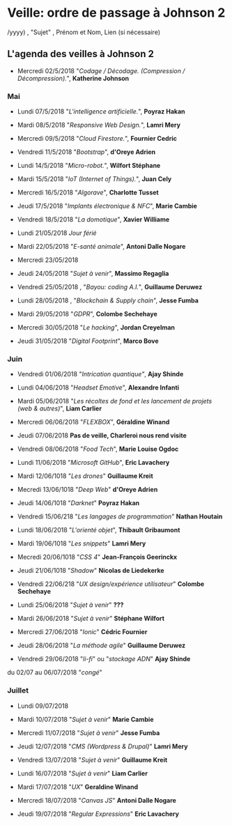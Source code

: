 ﻿# Veille: ordre de passage à Johnson 2
/yyyy) , "Sujet" ,  Prénom et Nom, Lien (si nécessaire)

## L'agenda des veilles à Johnson 2

- Mercredi 02/5/2018 "*Codage / Décodage. (Compression / Décompression).*", __Katherine Johnson__

### Mai

- Lundi 07/5/2018 "*L'intelligence artificielle.*", **Poyraz Hakan**
- Mardi 08/5/2018 "*Responsive Web Design.*", **Lamri Mery**
- Mercredi 09/5/2018 "*Cloud Firestore.*", **Fournier Cedric**
- Vendredi 11/5/2018 "*Bootstrap*", **d'Oreye Adrien**

- Lundi 14/5/2018 "*Micro-robot.*", **Wilfort Stéphane**
- Mardi 15/5/2018 "*IoT (Internet of Things).*", **Juan Cely**
- Mercredi 16/5/2018 "*Algorave*", **Charlotte Tusset**
- Jeudi 17/5/2018 "*Implants électronique & NFC*", **Marie Cambie**
- Vendredi 18/5/2018 "*La domotique*", **Xavier Williame**

- Lundi 21/05/2018 *Jour férié*
- Mardi 22/05/2018 "*E-santé animale*", **Antoni Dalle Nogare**
- Mercredi 23/05/2018
- Jeudi 24/05/2018 "*Sujet à venir*", **Massimo Regaglia**
- Vendredi 25/05/2018 , "*Bayou: coding A.I.*", **Guillaume Deruwez**

- Lundi 28/05/2018 , "*Blockchain & Supply chain*", **Jesse Fumba**
- Mardi 29/05/2018 "*GDPR*", **Colombe Sechehaye**
- Mercredi 30/05/2018 "*Le hacking*", **Jordan Creyelman**
- Jeudi 31/05/2018 "*Digital Footprint*", **Marco Bove**

### Juin

- Vendredi 01/06/2018 "*Intrication quantique"*, **Ajay Shinde**

- Lundi 04/06/2018 "*Headset Emotive*", **Alexandre Infanti**
- Mardi 05/06/2018 "*Les récoltes de fond et les lancement de projets (web & autres)*", **Liam Carlier**
- Mercredi 06/06/2018 "*FLEXBOX*", **Géraldine Winand**
- Jeudi 07/06/2018 **Pas de veille, Charleroi nous rend visite**
- Vendredi 08/06/2018 "*Food Tech*", **Marie Louise Ogdoc**

- Lundi 11/06/2018 "*Microsoft GitHub*", **Eric Lavachery**
- Mardi 12/06/1018 "*Les drones*" **Guillaume Kreit**
- Mecredi 13/06/1018 "*Deep Web*" **d'Oreye Adrien**
- Jeudi 14/06/1018 "*Darknet*" **Poyraz Hakan**
- Vendredi 15/06/218 "*Les langages de programmation*" **Nathan Houtain**

- Lundi 18/06/2018 "*L'orienté objet*", **Thibault Gribaumont**
- Mardi 19/06/1018 "*Les snippets*" **Lamri Mery**
- Mecredi 20/06/1018 "*CSS 4*" **Jean-François Geerinckx**
- Jeudi 21/06/1018 "*Shadow*" **Nicolas de Liedekerke**
- Vendredi 22/06/218 "*UX design/expérience utilisateur*" **Colombe Sechehaye**

- Lundi 25/06/2018 "*Sujet à venir*" **???**
- Mardi 26/06/2018 "*Sujet à venir*" **Stéphane Wilfort**
- Mercredi 27/06/2018 "*Ionic*" **Cédric Fournier**
- Jeudi 28/06/2018 "*La méthode agile*" **Guillaume Deruwez**
- Vendredi 29/06/2018  "*li-fi*" ou "*stockage ADN*" **Ajay Shinde**

du 02/07 au 06/07/2018 "*congé*"

### Juillet

- Lundi 09/07/2018 
- Mardi 10/07/2018 "*Sujet à venir*" **Marie Cambie**
- Mercredi 11/07/2018 "*Sujet à venir*" **Jesse Fumba**
- Jeudi 12/07/2018 "*CMS (Wordpress & Drupal)*" **Lamri Mery**
- Vendredi 13/07/2018  "*Sujet à venir*" **Guillaume Kreit**

- Lundi 16/07/2018 "*Sujet à venir*" **Liam Carlier**
- Mardi 17/07/2018 "*UX*" **Geraldine Winand**
- Mercredi 18/07/2018 "*Canvas JS*" **Antoni Dalle Nogare**
- Jeudi 19/07/2018 "*Regular Expressions*" **Eric Lavachery**
